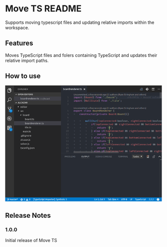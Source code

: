 # Move TS README

Supports moving typescript files and updating relative imports within the workspace.

## Features
Moves TypeScript files and folers containing TypeScript and updates their relative import paths.

## How to use

![demo](images/usage.gif)

<!--## Extension Settings-->

<!--## Known Issues-->

## Release Notes

### 1.0.0

Initial release of Move TS